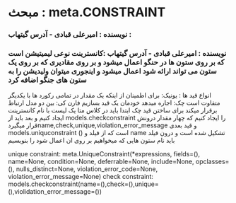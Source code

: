 # مبحث : meta.CONSTRAINT
### نویسنده : امیرعلی قبادی - آدرس گیتهاب :
### نویسنده : امیرعلی قبادی - آدرس گیتهاب :کانسترینت نوعی لیمیتیشن است که بر روی ستون ها در حنگو اعمال میشود و بر روی مقادیری که بر روی یک ستون می تواند ارائه شود اعمال میشود و اینجوری میتوان ولیدیشن را به ستون های جنگو اضافه کرد
انواع قید ها :
یونیک: برای اطمینان از اینکه یک مقدار در تمامی رکورد ها با یکدیگر متفاوت است
چک: اجاره میدهد خودمان یک قید بسازیم
فارن کی: بین دو مدل ارتباط برقرار میکند
برای ساختن قید چک ابتدا باید در کلاس متا یک لیست با نام کانسترینت ایجاد کنیم و بعد باید از models.checkconstraint را ایجاد کنیم که چهار مقدار درونش قرار میگیردname,check,unique,violation_error_message 
و قید بعدی models.uniquconstraint ()
است که از فیلد و name تشکیل شده است و درون فیلد باید نام ستون هایی که میخواهیم بر روی ان اعمال شود را بنویسیم


unique constraint:
meta.UniqueConstraint(*expressions, fields=(), name=None, condition=None, deferrable=None, include=None, opclasses=(), nulls_distinct=None, violation_error_code=None, violation_error_message=None)
check constraint:
models.checkconstraint(name=(),check=(),unique=(),violidation_error_message=())
